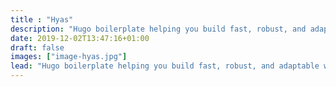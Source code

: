 ```yaml
---
title : "Hyas"
description: "Hugo boilerplate helping you build fast, robust, and adaptable websites."
date: 2019-12-02T13:47:16+01:00
draft: false
images: ["image-hyas.jpg"]
lead: "Hugo boilerplate helping you build fast, robust, and adaptable websites."
---
```

